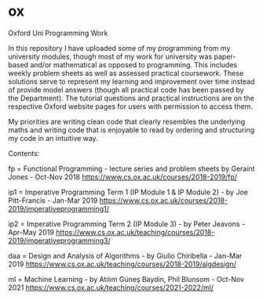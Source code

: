 # ox
Oxford Uni Programming Work

In this repository I have uploaded some of my programming from my university modules, though most of my work for university was paper-based and/or mathematical as opposed to programming.
This includes weekly problem sheets as well as assessed practical coursework.
These solutions serve to represent my learning and improvement over time instead of provide model answers (though all practical code has been passed by the Department).
The tutorial questions and practical instructions are on the respective Oxford website pages for users with permission to access them.

My priorities are writing clean code that clearly resembles the underlying maths and writing code that is enjoyable to read by ordering and structuring my code in an intuitive way.

Contents:

fp = Functional Programming - lecture series and problem sheets by Geraint Jones - Oct-Nov 2018
https://www.cs.ox.ac.uk/courses/2018-2019/fp/

ip1 = Imperative Programming Term 1 (IP Module 1 & IP Module 2) - by Joe Pitt-Francis - Jan-Mar 2019
https://www.cs.ox.ac.uk/courses/2018-2019/imperativeprogramming1/

ip2 = Imperative Programming Term 2 (IP Module 3) - by Peter Jeavons - Apr-May 2019
https://www.cs.ox.ac.uk/teaching/courses/2018-2019/imperativeprogramming3/

daa = Design and Analysis of Algorithms - by Giulio Chiribella - Jan-Mar 2019
https://www.cs.ox.ac.uk/teaching/courses/2018-2019/algdesign/

ml = Machine Learning - by Atılım Güneş Baydin, Phil Blunsom - Oct-Nov 2021
https://www.cs.ox.ac.uk/teaching/courses/2021-2022/ml/
